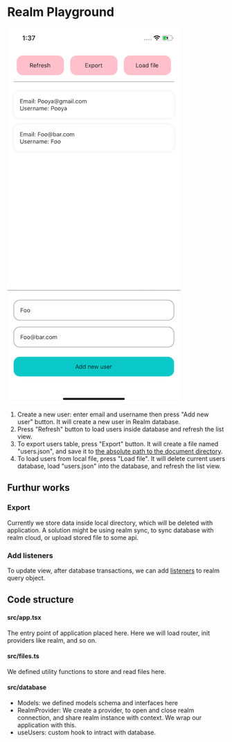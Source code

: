 # Realm Playground

![Screenshot](screenshot.png)
1. Create a new user: enter email and username then press "Add new user" button. It will create a new user in Realm database.
2. Press "Refresh" button to load users inside database and refresh the list view. 
3. To export users table, press "Export" button. It will create a file named "users.json", and save it to [the absolute path to the document directory](https://github.com/itinance/react-native-fs#api).
4. To load users from local file, press "Load file". It will delete current users database, load "users.json" into the database, and refresh the list view.

## Furthur works
### Export
Currently we store data inside local directory, which will be deleted with application. A solution might be using realm sync, to sync database with realm cloud, or upload stored file to some api.

### Add listeners
To update view, after database transactions, we can add [listeners](https://realm.io/docs/javascript/latest/#notifications) to realm query object.


## Code structure

#### src/app.tsx
The entry point of application placed here. Here we will load router, init providers like realm, and so on.

#### src/files.ts
We defined utility functions to store and read files here.

#### src/database
  * Models: we defined models schema and interfaces here
  * RealmProvider: We create a provider, to open and close realm connection, and share realm instance with context. We wrap our application with this.
  * useUsers: custom hook to intract with database.